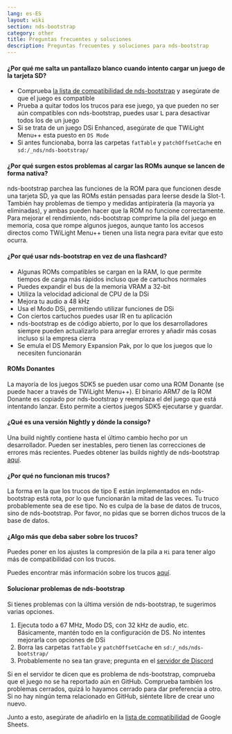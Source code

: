 ```yaml
---
lang: es-ES
layout: wiki
section: nds-bootstrap
category: other
title: Preguntas frecuentes y soluciones
description: Preguntas frecuentes y soluciones para nds-bootstrap
---
```


#### ¿Por qué me salta un pantallazo blanco cuando intento cargar un juego de la tarjeta SD?
- Comprueba [la lista de compatibilidad de nds-bootstrap](https://docs.google.com/spreadsheets/d/1LRTkXOUXraTMjg1eedz_f7b5jiuyMv2x6e_jY_nyHSc/htmlview#gid=0) y asegúrate de que el juego es compatible
- Prueba a quitar todos los trucos para ese juego, ya que pueden no ser aún compatibles con nds-bootstrap, puedes usar <kbd class="l">L</kbd> para desactivar todos los de un juego
- Si se trata de un juego DSi Enhanced, asegúrate de que TWiLight Menu++ esta puesto en `DS Mode`
- Si antes funcionaba, borra las carpetas `fatTable` y `patchOffsetCache` en `sd:/_nds/nds-bootstrap/`

#### ¿Por qué surgen estos problemas al cargar las ROMs aunque se lancen de forma nativa?
nds-bootstrap parchea las funciones de la ROM para que funcionen desde una tarjeta SD, ya que las ROMs están pensadas para leerse desde la Slot-1. También hay problemas de tiempo y medidas antipiratería (la mayoría ya eliminadas), y ambas pueden hacer que la ROM no funcione correctamente. Para mejorar el rendimiento, nds-bootstrap comprime la pila del juego en memoria, cosa que rompe algunos juegos, aunque tanto los accesos directos como TWiLight Menu++ tienen una lista negra para evitar que esto ocurra.

#### ¿Por qué usar nds-bootstrap en vez de una flashcard?
- Algunas ROMs compatibles se cargan en la RAM, lo que permite tiempos de carga más rápidos incluso que de cartuchos normales
- Puedes expandir el bus de la memoria VRAM a 32-bit
- Utiliza la velocidad adicional de CPU de la DSi
- Mejora tu audio a 48 kHz
- Usa el Modo DSi, permitiendo utilizar funciones de DSi
- Con ciertos cartuchos puedes usar IR en tu aplicación
- nds-bootstrap es de código abierto, por lo que los desarrolladores siempre pueden actualizarlo para arreglar errores y añadir más cosas incluso si la empresa cierra
- Se emula el DS Memory Expansion Pak, por lo que los juegos que lo necesiten funcionarán

#### ROMs Donantes
La mayoría de los juegos SDK5 se pueden usar como una ROM Donante (se puede hacer a través de TWiLight Menu++). El binario ARM7 de la ROM Donante es copiado por nds-bootstrap y reemplaza el del juego que está intentando lanzar. Esto permite a ciertos juegos SDK5 ejecutarse y guardar.

#### ¿Qué es una versión Nightly y dónde la consigo?
Una build nightly contiene hasta el último cambio hecho por un desarrollador. Pueden ser inestables, pero tienen las correcciones de errores más recientes. Puedes obtener las builds nightly de nds-bootstrap [aquí](https://github.com/TWLBot/Builds/raw/master/nds-bootstrap.7z).

#### ¿Por qué no funcionan mis trucos?
La forma en la que los trucos de tipo E están implementados en nds-bootstrap está rota, por lo que funcionarán la mitad de las veces. Tu truco probablemente sea de ese tipo. No es culpa de la base de datos de trucos, sino de nds-bootstrap. Por favor, no pidas que se borren dichos trucos de la base de datos.

#### ¿Algo más que deba saber sobre los trucos?
Puedes poner en los ajustes la compresión de la pila a `Hi` para tener algo más de compatibilidad con los trucos.

Puedes encontrar más información sobre los trucos [aquí](https://wiki.ds-homebrew.com/ds-index/retail-roms#action-replay-cheats).

#### Solucionar problemas de nds-bootstrap
Si tienes problemas con la última versión de nds-bootstrap, te sugerimos varias opciones.

1. Ejecuta todo a 67 MHz, Modo DS, con 32 kHz de audio, etc. Básicamente, mantén todo en la configuración de DS. No intentes mejorarla con opciones de DSi
2. Borra las carpetas `fatTable` y `patchOffsetCache` en `sd:/_nds/nds-bootstrap/`
3. Probablemente no sea tan grave; pregunta en el [servidor de Discord](https://discord.gg/yD3spjv)

Si en el servidor te dicen que es problema de nds-bootstrap, comprueba que el juego no se ha reportado aún en GitHub. Comprueba también los problemas cerrados, quizá lo hayamos cerrado para dar preferencia a otro. Si no hay ningún tema relacionado en GitHub, siéntete libre de crear uno nuevo.

Junto a esto, asegúrate de añadirlo en la [lista de compatibilidad](https://wiki.ds-homebrew.com/nds-bootstrap/testing) de Google Sheets.
